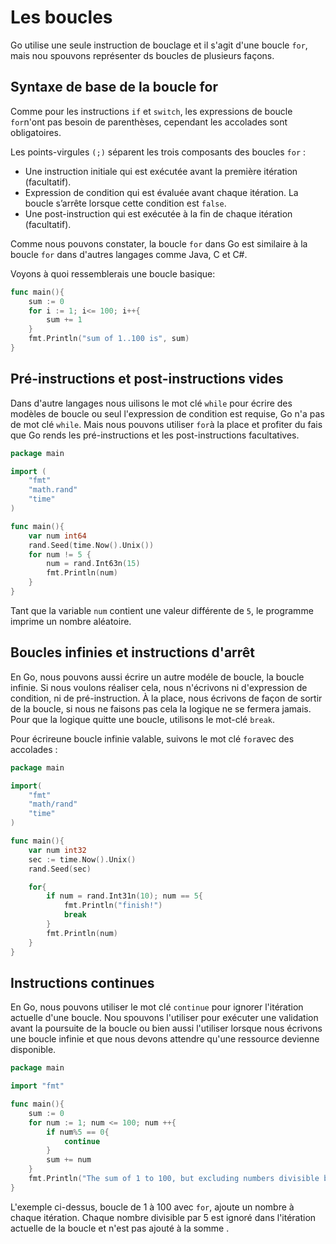 # Les boucles

Go utilise une seule instruction de bouclage et il s'agit d'une boucle `for`, mais nou spouvons représenter ds boucles de plusieurs façons.

## Syntaxe de base de la boucle for

Comme pour les instructions `if` et `switch`, les expressions de boucle `for`n'ont pas besoin de parenthèses, cependant les accolades sont obligatoires.

Les points-virgules `(;)` séparent les trois composants des boucles `for` :

- Une instruction initiale qui est exécutée avant la première itération (facultatif).
- Expression de condition qui est évaluée avant chaque itération. La boucle s’arrête lorsque cette condition est `false`.
- Une post-instruction qui est exécutée à la fin de chaque itération (facultatif).

Comme nous pouvons constater, la boucle `for` dans Go est similaire à la boucle `for` dans d'autres langages comme Java, C et C#.

Voyons à quoi ressemblerais une boucle basique: 

```go
func main(){
    sum := 0
    for i := 1; i<= 100; i++{
        sum += 1
    }
    fmt.Println("sum of 1..100 is", sum)
}
```

## Pré-instructions et post-instructions vides

Dans d'autre langages nous uilisons le mot clé `while` pour écrire des modèles de boucle ou seul l'expression de condition est requise, Go n'a pas de mot clé `while`. Mais nous pouvons utiliser `for`à la place et profiter du fais que Go rends les pré-instructions et les post-instructions facultatives.

```go
package main

import (
    "fmt"
    "math.rand"
    "time"
)

func main(){
    var num int64
    rand.Seed(time.Now().Unix())
    for num != 5 {
        num = rand.Int63n(15)
        fmt.Println(num)
    }
}
```
Tant que la variable `num` contient une valeur différente de `5`, le programme imprime un nombre aléatoire.

## Boucles infinies et instructions d'arrêt

En Go, nous pouvons aussi écrire un autre modéle de boucle, la boucle infinie. Si nous voulons réaliser cela, nous n'écrivons ni d'expression de condition, ni de pré-instruction. À la place, nous écrivons de façon de sortir de la boucle, si nous ne faisons pas cela la logique ne se fermera jamais. Pour que la logique quitte une boucle, utilisons le mot-clé `break`.

Pour écrireune boucle infinie valable, suivons le mot clé `for`avec des accolades :

```go
package main

import(
    "fmt"
    "math/rand"
    "time"
)

func main(){
    var num int32
    sec := time.Now().Unix()
    rand.Seed(sec)

    for{
        if num = rand.Int31n(10); num == 5{
            fmt.Println("finish!")
            break
        }
        fmt.Println(num)
    }
}
```

## Instructions continues 

En Go, nous pouvons utiliser le mot clé `continue` pour ignorer l'itération actuelle d'une boucle. Nou spouvons l'utiliser pour exécuter une validation avant la poursuite de la boucle ou bien aussi l'utiliser lorsque nous écrivons une boucle infinie et que nous devons attendre qu'une ressource devienne disponible.
```go
package main

import "fmt"

func main(){
    sum := 0
    for num := 1; num <= 100; num ++{
        if num%5 == 0{
            continue
        }
        sum += num
    }
    fmt.Println("The sum of 1 to 100, but excluding numbers divisible by 5, is", num)
}
```
L'exemple ci-dessus, boucle de 1 à 100 avec `for`, ajoute un nombre à chaque itération. Chaque nombre divisible par 5 est ignoré dans l'itération actuelle de la boucle et n'est pas ajouté à la somme .